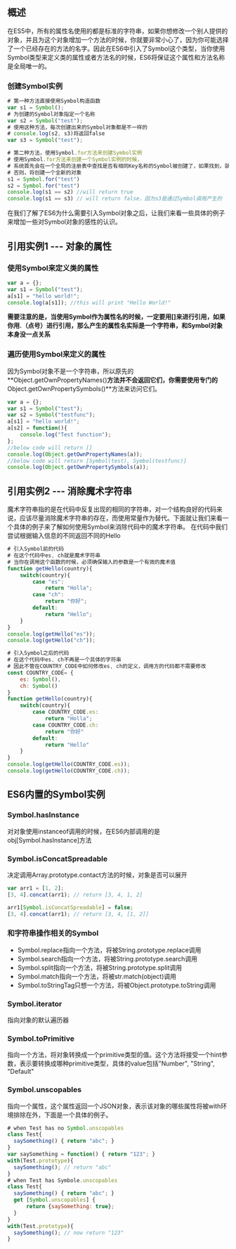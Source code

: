 ## 概述  
在ES5中，所有的属性名使用的都是标准的字符串，如果你想修改一个别人提供的对象，并且为这个对象增加一个方法的时候，你就要非常小心了，因为你可能选择了一个已经存在的方法的名字。因此在ES6中引入了Symbol这个类型，当你使用Symbol类型来定义类的属性或者方法名的时候，ES6将保证这个属性和方法名称是全局唯一的。
### 创建Symbol实例  
```javascript  
# 第一种方法直接使用Symbol构造函数
var s1 = Symbol();
# 为创建的Symbol对象指定一个名称
var s2 = Symbol("test");
# 使用这种方法，每次创建出来的Symbol对象都是不一样的
# console.log(s2, s3)将返回false
var s3 = Symbol("test");

# 第二种方法，使用Symbol.for方法来创建Symbol实例
# 使用Symbol.for方法来创建一个Symbol实例的时候，
# 系统首先会在一个全局的注册表中查找是否有相同Key名称的Symbol被创建了，如果找到，就返回已经存在的对象
# 否则，将创建一个全新的对象
s1 = Symbol.for("test")
s2 = Symbol.for("test")
console.log(s1 == s2) //will return true
console.log(s1 == s3) // will return false，因为s3是通过Symbol调用产生的
```
在我们了解了ES6为什么需要引入Symbol对象之后，让我们来看一些具体的例子来增加一些对Symbol对象的感性的认识。
## 引用实例1 --- 对象的属性  
### 使用Symbol来定义类的属性  
```javascript  
var a = {};
var s1 = Symbol("test");
a[s1] = "hello world!";
console.log(a[s1]); //this will print "Hello World!"
```
**需要注意的是，当使用Symbol作为属性名的时候，一定要用[]来进行引用，如果你用.（点号）进行引用，那么产生的属性名实际是一个字符串，和Symbol对象本身没一点关系**
### 遍历使用Symbol来定义的属性  
因为Symbol对象不是一个字符串，所以原先的**Object.getOwnPropertyNames()**方法并不会返回它们，你需要使用专门的**Object.getOwnPropertySymbols()**方法来访问它们。  
```javascript  
var a = {};
var s1 = Symbol("test");
var s2 = Symbol("testfunc");
a[s1] = "hello world!";
a[s2] = function(){
    console.log("Test function");
};
//below code will return []
console.log(Object.getOwnPropertyNames(a));
//below code will return [Symbol(test), Symbol(testfunc)]
console.log(Object.getOwnPropertySymbols(a));
```
## 引用实例2 --- 消除魔术字符串  
魔术字符串指的是在代码中反复出现的相同的字符串，对一个结构良好的代码来说，应该尽量消除魔术字符串的存在，而使用常量作为替代。下面就让我们来看一个具体的例子来了解如何使用Symbol来消除代码中的魔术字符串。 在代码中我们尝试根据输入信息的不同返回不同的Hello
```javascript  
# 引入Symbol前的代码
# 在这个代码中es, ch就是魔术字符串
# 当你在调用这个函数的时候，必须确保输入的参数是一个有效的魔术值
function getHello(country){
    switch(country){
        case "es":
            return "Holla";
        case "ch":
            return "你好";
        default:
            return "Hello";
    }
}
console.log(getHello("es"));
console.log(getHello("ch"));
```  
```javascript  
# 引入Symbol之后的代码
# 在这个代码中es, ch不再是一个具体的字符串
# 因此不管在COUNTRY_CODE中如何修改es, ch的定义，调用方的代码都不需要修改
const COUNTRY_CODE= {
    es: Symbol(),
    ch: Symbol()
}
function getHello(country){
    switch(country){
        case COUNTRY_CODE.es:
            return "Holla";
        case COUNTRY_CODE.ch:
            return "你好"
        default:
            return "Hello"
    }
}
console.log(getHello(COUNTRY_CODE.es));
console.log(getHello(COUNTRY_CODE.ch));
```
## ES6内置的Symbol实例  
### Symbol.hasInstance 
对对象使用instanceof调用的时候，在ES6内部调用的是obj[Symbol.hasInstance]方法  
### Symbol.isConcatSpreadable  
决定调用Array.prototype.contact方法的时候，对象是否可以展开  
```javascript  
var arr1 = [1, 2];
[3, 4].concat(arr1); // return [3, 4, 1, 2]

arr1[Symbol.isConcatSpreadable] = false;
[3, 4].concat(arr1); // return [3, 4, [1, 2]]
```
### 和字符串操作相关的Symbol
* Symbol.replace指向一个方法，将被String.prototype.replace调用
* Symbol.search指向一个方法，将被String.prototype.search调用
* Symbol.split指向一个方法，将被String.prototype.split调用
* Symbol.match指向一个方法，将被str.match(object)调用
* Symbol.toStringTag只想一个方法，将被Object.prototype.toString调用
### Symbol.iterator  
指向对象的默认遍历器
### Symbol.toPrimitive  
指向一个方法，将对象转换成一个primitive类型的值。这个方法将接受一个hint参数，表示要转换成哪种primitive类型，具体的value包括"Number", "String", "Default"
### Symbol.unscopables  
指向一个属性，这个属性返回一个JSON对象，表示该对象的哪些属性将被with环境排除在外，下面是一个具体的例子。  
```javascript  
# when Test has no Symbol.unscopables
class Test{
  saySomething() { return "abc"; }
}
var saySomething = function() { return "123"; }
with(Test.prototype){
  saySomething(); // return "abc"
}
# when Test has Symbole.unscopables
class Test{
  saySomething() { return "abc"; }
  get [Symbol.unscopables] {
      return {saySomething: true};
  }
}
with(Test.prototype){
  saySomething(); // now return "123"
}
```